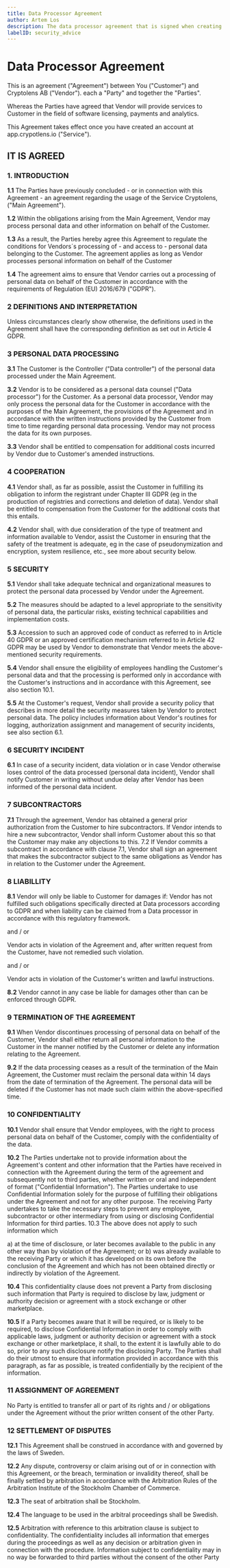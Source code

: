 ```yaml
---
title: Data Processor Agreement
author: Artem Los
description: The data processor agreement that is signed when creating a new Cryptolens account
labelID: security_advice
---
```


# Data Processor Agreement

This is an agreement ("Agreement") between You ("Customer") and Cryptolens AB ("Vendor"). 
each a "Party" and together the "Parties".

Whereas the Parties have agreed that Vendor will provide services to Customer in the field of software licensing, payments and analytics.

This Agreement takes effect once you have created an account at app.crypotlens.io ("Service").  

## IT IS AGREED

### 1. INTRODUCTION
**1.1**	The Parties have previously concluded - or in connection with this Agreement - an agreement regarding the usage of the Service Cryptolens, ("Main Agreement").

**1.2** Within the obligations arising from the Main Agreement, Vendor may process personal data and other information on behalf of the Customer.

**1.3** As a result, the Parties hereby agree this Agreement to regulate the conditions for Vendors´s processing of - and access to - personal data belonging to the Customer. The agreement applies as long as Vendor processes personal information on behalf of the Customer

**1.4** The agreement aims to ensure that Vendor carries out a processing of personal data on behalf of the Customer in accordance with the requirements of Regulation (EU) 2016/679 ("GDPR").

### 2 DEFINITIONS AND INTERPRETATION
Unless circumstances clearly show otherwise, the definitions used in the Agreement shall have the corresponding definition as set out in Article 4 GDPR.

### 3 PERSONAL DATA PROCESSING
**3.1**	The Customer is the Controller ("Data controller") of the personal data processed under the Main Agreement.

**3.2**	Vendor is to be considered as a personal data counsel ("Data processor") for the Customer. As a personal data processor, Vendor may only process the personal data for the Customer in accordance with the purposes of the Main Agreement, the provisions of the Agreement and in accordance with the written instructions provided by the Customer from time to time regarding personal data processing. Vendor may not process the data for its own purposes.

**3.3**	Vendor shall be entitled to compensation for additional costs incurred by Vendor due to Customer's amended instructions.

### 4 COOPERATION
**4.1**	Vendor shall, as far as possible, assist the Customer in fulfilling its obligation to inform the registrant under Chapter III GDPR (eg in the production of registries and corrections and deletion of data). Vendor shall be entitled to compensation from the Customer for the additional costs that this entails.

**4.2**	Vendor shall, with due consideration of the type of treatment and information available to Vendor, assist the Customer in ensuring that the safety of the treatment is adequate, eg in the case of pseudonymization and encryption, system resilience, etc., see more about security below.


### 5 SECURITY
**5.1**	Vendor shall take adequate technical and organizational measures to protect the personal data processed by Vendor under the Agreement.

**5.2** The measures should be adapted to a level appropriate to the sensitivity of personal data, the particular risks, existing technical capabilities and implementation costs.

**5.3** Accession to such an approved code of conduct as referred to in Article 40 GDPR or an approved certification mechanism referred to in Article 42 GDPR may be used by Vendor to demonstrate that Vendor meets the above-mentioned security requirements.

**5.4**	Vendor shall ensure the eligibility of employees handling the Customer's personal data and that the processing is performed only in accordance with the Customer's instructions and in accordance with this Agreement, see also section 10.1.

**5.5**	At the Customer's request, Vendor shall provide a security policy that describes in more detail the security measures taken by Vendor to protect personal data. The policy includes information about Vendor's routines for logging, authorization assignment and management of security incidents, see also section 6.1.

### 6 SECURITY INCIDENT
**6.1**	In case of a security incident, data violation or in case Vendor otherwise loses control of the data processed (personal data incident), Vendor shall notify Customer in writing without undue delay after Vendor has been informed of the personal data incident.

### 7 SUBCONTRACTORS
**7.1**	Through the agreement, Vendor has obtained a general prior authorization from the Customer to hire subcontractors. If Vendor intends to hire a new subcontractor, Vendor shall inform Customer about this so that the Customer may make any objections to this.
7.2	If Vendor commits a subcontract in accordance with clause 7.1, Vendor shall sign an agreement that makes the subcontractor subject to the same obligations as Vendor has in relation to the Customer under the Agreement.

### 8 LIABILLITY
**8.1**	Vendor will only be liable to Customer for damages if:
Vendor has not fulfilled such obligations specifically directed at Data processors according to GDPR and when liability can be claimed from a Data processor in accordance with this regulatory framework.

and / or

Vendor acts in violation of the Agreement and, after written request from the Customer, have not remedied such violation. 

and / or

Vendor acts in violation of the Customer's written and lawful instructions.

**8.2**	Vendor cannot in any case be liable for damages other than can be enforced through GDPR.

### 9 TERMINATION OF THE AGREEMENT
**9.1**	When Vendor discontinues processing of personal data on behalf of the Customer, Vendor shall either return all personal information to the Customer in the manner notified by the Customer or delete any information relating to the Agreement.

**9.2**	If the data processing ceases as a result of the termination of the Main Agreement, the Customer must reclaim the personal data within 14 days from the date of termination of the Agreement. The personal data will be deleted if the Customer has not made such claim within the above-specified time.


### 10	CONFIDENTIALITY 
**10.1** Vendor shall ensure that Vendor employees, with the right to process personal data on behalf of the Customer, comply with the confidentiality of the data.

**10.2**	The Parties undertake not to provide information about the Agreement's content and other information that the Parties have received in connection with the Agreement during the term of the agreement and subsequently not to third parties, whether written or oral and independent of format ("Confidential Information"). The Parties undertake to use Confidential Information solely for the purpose of fulfilling their obligations under the Agreement and not for any other purpose. The receiving Party undertakes to take the necessary steps to prevent any employee, subcontractor or other intermediary from using or disclosing Confidential Information for third parties.
10.3	The above does not apply to such information which  

a)	at the time of disclosure, or later becomes available to the public in any other way than by violation of the Agreement; or
b)	was already available to the receiving Party or which it has developed on its own before the conclusion of the Agreement and which has not been obtained directly or indirectly by violation of the Agreement.

**10.4** This confidentiality clause does not prevent a Party from disclosing such information that Party is required to disclose by law, judgment or authority decision or agreement with a stock exchange or other marketplace. 

**10.5** If a Party becomes aware that it will be required, or is likely to be required, to disclose Confidential Information in order to comply with applicable laws, judgment or authority decision or agreement with a stock exchange or other marketplace, it shall, to the extent it is lawfully able to do so, prior to any such disclosure notify the disclosing Party. The Parties shall do their utmost to ensure that information provided in accordance with this paragraph, as far as possible, is treated confidentially by the recipient of the information.

### 11 ASSIGNMENT OF AGREEMENT
No Party is entitled to transfer all or part of its rights and / or obligations under the Agreement without the prior written consent of the other Party.

### 12 SETTLEMENT OF DISPUTES
**12.1** This Agreement shall be construed in accordance with and governed by the laws of Sweden.

**12.2** Any dispute, controversy or claim arising out of or in connection with this Agreement, or the breach, termination or invalidity thereof, shall be finally settled by arbitration in accordance with the Arbitration Rules of the Arbitration Institute of the Stockholm Chamber of Commerce.

**12.3** The seat of arbitration shall be Stockholm.

**12.4** The language to be used in the arbitral proceedings shall be Swedish.

**12.5** Arbitration with reference to this arbitration clause is subject to confidentiality. The confidentiality includes all information that emerges during the proceedings as well as any decision or arbitration given in connection with the procedure. Information subject to confidentiality may in no way be forwarded to third parties without the consent of the other Party
